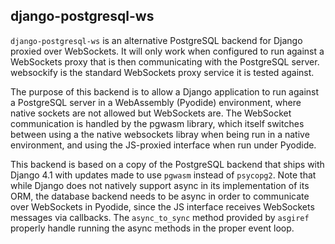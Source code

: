 django-postgresql-ws
--------------------

`django-postgresql-ws` is an alternative PostgreSQL backend for Django 
proxied over WebSockets. It will only work when configured to run against a 
WebSockets proxy that is then communicating with the PostgreSQL server. 
websockify is the standard WebSockets proxy service it is tested against.

The purpose of this backend is to allow a Django application to run against 
a PostgreSQL server in a WebAssembly (Pyodide) environment, where native 
sockets are 
not allowed but WebSockets are. The WebSocket communication is handled by 
the pgwasm library, which itself switches between using a the native 
websockets libray when being run in a native environment, and using the 
JS-proxied interface when run under Pyodide.

This backend is based on a copy of the PostgreSQL backend that 
ships with Django 4.1 with updates made to use `pgwasm` instead of 
`psycopg2`. Note that while Django does not natively support async in its 
implementation of its ORM, the database backend needs to be async in order 
to communicate over WebSockets in Pyodide, since the JS interface receives 
WebSockets messages via callbacks. The `async_to_sync` method provided by 
`asgiref` properly handle running the async methods in the proper event loop.
